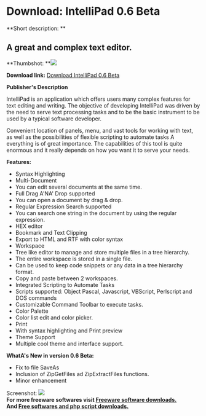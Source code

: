 # Download: IntelliPad 0.6 Beta

**Short description: **

## A great and complex text editor.

  
**Thumbshot: **![](http://www.freewarefiles.com/screenshot/intellipad_md.jpg)   
  
**Download link:** [Download IntelliPad 0.6 Beta](http://freesoftwares.boysofts.com/IntelliPad_program_46855.html)  
  

**Publisher's Description**  
  

IntelliPad is an application which offers users many complex features for text
editing and writing. The objective of developing IntelliPad was driven by the
need to serve text processing tasks and to be the basic instrument to be used
by a typical software developer.

Convenient location of panels, menu, and vast tools for working with text, as
well as the possibilities of flexible scripting to automate tasks A everything
is of great importance. The capabilities of this tool is quite enormous and it
really depends on how you want it to serve your needs.

**Features:**

  * Syntax Highlighting 
  * Multi-Document 
  * You can edit several documents at the same time. 
  * Full Drag A'NA' Drop supported 
  * You can open a document by drag & drop. 
  * Regular Expression Search supported 
  * You can search one string in the document by using the regular expression. 
  * HEX editor 
  * Bookmark and Text Clipping 
  * Export to HTML and RTF with color syntax 
  * Workspace 
  * Tree like editor to manage and store multiple files in a tree hierarchy. 
  * The entire workspace is stored in a single file. 
  * Can be used to keep code snippets or any data in a tree hierarchy format. 
  * Copy and paste between 2 workspaces. 
  * Integrated Scripting to Automate Tasks 
  * Scripts supported: Object Pascal, Javascript, VBScript, Perlscript and DOS commands 
  * Customizable Command Toolbar to execute tasks. 
  * Color Palette 
  * Color list edit and color picker. 
  * Print 
  * With syntax highlighting and Print preview 
  * Theme Support 
  * Multiple cool theme and interface support. 

**WhatA's New in version 0.6 Beta:**

  * Fix to file SaveAs 
  * Inclusion of ZipGetFiles ad ZipExtractFiles functions. 
  * Minor enhancement 

  
  
Screenshot: ![](http://www.freewarefiles.com/screenshot/intellipad.jpg)  
**For more freeware softwares visit [Freeware software downloads.](http://freesoftwares.boysofts.com/)**   
**And [Free softwares and php script downloads.](http://www.boysofts.com/)**

